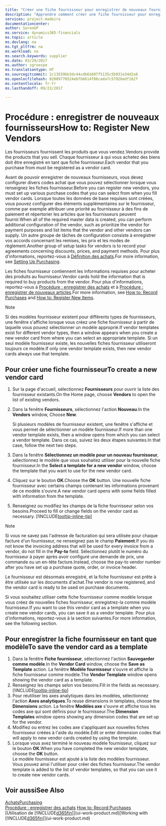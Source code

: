 ```yaml
---
title: "Créer une fiche fournisseur pour enregistrer de nouveaux fournisseurs | Microsoft Docs"
description: "Apprendre comment créer une fiche fournisseur pour enregistrer un nouveau fournisseur."
services: project-madeira
documentationcenter: 
author: SorenGP
ms.service: dynamics365-financials
ms.topic: article
ms.devlang: na
ms.tgt_pltfrm: na
ms.workload: na
ms.search.keywords: supplier
ms.date: 03/29/2017
ms.author: sgroespe
ms.translationtype: HT
ms.sourcegitcommit: 2c13559bb3dc44cdb61697f5135c5b931e34d2a8
ms.openlocfilehash: 82089770524e6fb6614f86cada7c5792bedf162f
ms.contentlocale: fr-fr
ms.lasthandoff: 09/22/2017

---
```

# <a name="how-to-register-new-vendors"></a><span data-ttu-id="19092-103">Procédure : enregistrer de nouveaux fournisseurs</span><span class="sxs-lookup"><span data-stu-id="19092-103">How to: Register New Vendors</span></span>
<span data-ttu-id="19092-104">Les fournisseurs fournissent les produits que vous vendez.</span><span class="sxs-lookup"><span data-stu-id="19092-104">Vendors provide the products that you sell.</span></span> <span data-ttu-id="19092-105">Chaque fournisseur à qui vous achetez des biens doit être enregistré en tant que fiche fournisseur.</span><span class="sxs-lookup"><span data-stu-id="19092-105">Each vendor that you purchase from must be registered as a vendor card.</span></span>

<span data-ttu-id="19092-106">Avant de pouvoir enregistrer de nouveaux fournisseurs, vous devez configurer divers codes achat que vous pouvez sélectionner lorsque vous renseignez les fiches fournisseur.</span><span class="sxs-lookup"><span data-stu-id="19092-106">Before you can register new vendors, you must set up various purchase codes that you can select from when you fill vendor cards.</span></span> <span data-ttu-id="19092-107">Lorsque toutes les données de base requises sont créées, vous pouvez configurer des éléments supplémentaires sur le fournisseur, comme par exemple attribuer une priorité au fournisseur à des fins de paiement et répertorier les articles que les fournisseurs peuvent fournir.</span><span class="sxs-lookup"><span data-stu-id="19092-107">When all of the required master data is created, you can perform additional configuration of the vendor, such as prioritize the vendor for payment purposes and list items that the vendor and other vendors can supply.</span></span> <span data-ttu-id="19092-108">Un autre groupe de tâches de configuration consiste à enregistrer vos accords concernant les remises, les prix et les modes de règlement.</span><span class="sxs-lookup"><span data-stu-id="19092-108">Another group of setup tasks for vendors is to record your agreements concerning discounts, prices, and payment methods.</span></span> <span data-ttu-id="19092-109">Pour plus d'informations, reportez-vous à [Définition des achats](purchasing-setup-purchasing.md).</span><span class="sxs-lookup"><span data-stu-id="19092-109">For more information, see [Setting Up Purchasing](purchasing-setup-purchasing.md).</span></span>

<span data-ttu-id="19092-110">Les fiches fournisseur contiennent les informations requises pour acheter des produits au fournisseur.</span><span class="sxs-lookup"><span data-stu-id="19092-110">Vendor cards hold the information that is required to buy products from the vendor.</span></span> <span data-ttu-id="19092-111">Pour plus d'informations, reportez-vous à [Procédure : enregistrer des achats](purchasing-how-record-purchases.md) et à [Procédure : enregistrer de nouveaux articles](inventory-how-register-new-items.md).</span><span class="sxs-lookup"><span data-stu-id="19092-111">For more information, see [How to: Record Purchases](purchasing-how-record-purchases.md) and [How to: Register New Items](inventory-how-register-new-items.md).</span></span>

> [!NOTE]  
>   <span data-ttu-id="19092-112">Si des modèles fournisseur existent pour différents types de fournisseurs, une fenêtre s'affiche lorsque vous créez une fiche fournisseur à partir de laquelle vous pouvez sélectionner un modèle approprié.</span><span class="sxs-lookup"><span data-stu-id="19092-112">If vendor templates exist for different vendor types, then a window appears when you create a new vendor card from where you can select an appropriate template.</span></span> <span data-ttu-id="19092-113">Si un seul modèle fournisseur existe, les nouvelles fiches fournisseur utiliseront toujours ce modèle.</span><span class="sxs-lookup"><span data-stu-id="19092-113">If only one vendor template exists, then new vendor cards always use that template.</span></span>

## <a name="to-create-a-new-vendor-card"></a><span data-ttu-id="19092-114">Pour créer une fiche fournisseur</span><span class="sxs-lookup"><span data-stu-id="19092-114">To create a new vendor card</span></span>
1. <span data-ttu-id="19092-115">Sur la page d'accueil, sélectionnez **Fournisseurs** pour ouvrir la liste des fournisseur existants.</span><span class="sxs-lookup"><span data-stu-id="19092-115">On the Home page, choose **Vendors** to open the list of existing vendors.</span></span>  
2. <span data-ttu-id="19092-116">Dans la fenêtre **Fournisseurs**, sélectionnez l'action **Nouveau**.</span><span class="sxs-lookup"><span data-stu-id="19092-116">In the **Vendors** window, Choose **New**.</span></span>

    <span data-ttu-id="19092-117">Si plusieurs modèles de fournisseur existent, une fenêtre s'affiche et vous permet de sélectionner un modèle fournisseur.</span><span class="sxs-lookup"><span data-stu-id="19092-117">If more than one vendor template exists, then a window opens from which you can select a vendor template.</span></span> <span data-ttu-id="19092-118">Dans ce cas, suivez les deux étapes suivantes.</span><span class="sxs-lookup"><span data-stu-id="19092-118">In that case, follow the next two steps.</span></span>
3. <span data-ttu-id="19092-119">Dans la fenêtre **Sélectionnez un modèle pour un nouveau fournisseur**, sélectionnez le modèle que vous souhaitez utiliser pour la nouvelle fiche fournisseur.</span><span class="sxs-lookup"><span data-stu-id="19092-119">In the **Select a template for a new vendor** window, choose the template that you want to use for the new vendor card.</span></span>
4. <span data-ttu-id="19092-120">Cliquez sur le bouton **OK**.</span><span class="sxs-lookup"><span data-stu-id="19092-120">Choose the **OK** button.</span></span> <span data-ttu-id="19092-121">Une nouvelle fiche fournisseur avec certains champs contenant les informations provenant de ce modèle s'ouvre.</span><span class="sxs-lookup"><span data-stu-id="19092-121">A new vendor card opens with some fields filled with information from the template.</span></span>
5. <span data-ttu-id="19092-122">Renseignez ou modifiez les champs de la fiche fournisseur selon vos besoins.</span><span class="sxs-lookup"><span data-stu-id="19092-122">Proceed to fill or change fields on the vendor card as necessary.</span></span> [!INCLUDE[tooltip-inline-tip](includes/tooltip-inline-tip_md.md)]

> [!NOTE]  
>   <span data-ttu-id="19092-123">Si vous ne savez pas l'adresse de facturation qui sera utilisée pour chaque facture d'un fournisseur, ne renseignez pas le champ **Paiement**.</span><span class="sxs-lookup"><span data-stu-id="19092-123">If you do not know the invoicing address that will be used for every invoice from a vendor, do not fill in the **Pay-to** field.</span></span> <span data-ttu-id="19092-124">Sélectionnez plutôt le numéro du fournisseur à payer après avoir configuré une demande de prix, une commande ou un en-tête facture.</span><span class="sxs-lookup"><span data-stu-id="19092-124">Instead, choose the pay-to vendor number after you have set up a purchase quote, order, or invoice header.</span></span>

<span data-ttu-id="19092-125">Le fournisseur est désormais enregistré, et la fiche fournisseur est prête à être utilisée sur les documents d'achat.</span><span class="sxs-lookup"><span data-stu-id="19092-125">The vendor is now registered, and the vendor card is ready to be used on purchase documents.</span></span>

<span data-ttu-id="19092-126">Si vous souhaitez utiliser cette fiche fournisseur comme modèle lorsque vous créez de nouvelles fiches fournisseur, enregistrez-la comme modèle fournisseur.</span><span class="sxs-lookup"><span data-stu-id="19092-126">If you want to use this vendor card as a template when you create new vendor cards, you can save it as a vendor template.</span></span> <span data-ttu-id="19092-127">Pour plus d'informations, reportez-vous à la section suivantes.</span><span class="sxs-lookup"><span data-stu-id="19092-127">For more information, see the following section.</span></span>

## <a name="to-save-the-vendor-card-as-a-template"></a><span data-ttu-id="19092-128">Pour enregistrer la fiche fournisseur en tant que modèle</span><span class="sxs-lookup"><span data-stu-id="19092-128">To save the vendor card as a template</span></span>
1. <span data-ttu-id="19092-129">Dans la fenêtre **Fiche fournisseur**, sélectionnez l'action **Sauvegarder comme modèle**.</span><span class="sxs-lookup"><span data-stu-id="19092-129">In the **Vendor Card** window, choose the **Save as Template** action.</span></span> <span data-ttu-id="19092-130">La fenêtre **Modèle fournisseur** s'ouvre et affiche la fiche fournisseur comme modèle.</span><span class="sxs-lookup"><span data-stu-id="19092-130">The **Vendor Template** window opens showing the vendor card as a template.</span></span>
2. <span data-ttu-id="19092-131">Renseignez les champs selon vos besoins.</span><span class="sxs-lookup"><span data-stu-id="19092-131">Fill in the fields as necessary.</span></span> [!INCLUDE[tooltip-inline-tip](includes/tooltip-inline-tip_md.md)]
3. <span data-ttu-id="19092-132">Pour réutiliser les axes analytiques dans les modèles, sélectionnez l'action **Axes analytiques**.</span><span class="sxs-lookup"><span data-stu-id="19092-132">To reuse dimensions in templates, choose the **Dimensions** action.</span></span> <span data-ttu-id="19092-133">La fenêtre **Modèles axe** s'ouvre et affiche tous les codes axe qui sont définis pour le fournisseur.</span><span class="sxs-lookup"><span data-stu-id="19092-133">The **Dimension Templates** window opens showing any dimension codes that are set up for the vendor.</span></span>
4. <span data-ttu-id="19092-134">Modifiez ou entrez les codes axe s'appliquant aux nouvelles fiches fournisseur créées à l'aide du modèle.</span><span class="sxs-lookup"><span data-stu-id="19092-134">Edit or enter dimension codes that will apply to new vendor cards created by using the template.</span></span>
5. <span data-ttu-id="19092-135">Lorsque vous avez terminé le nouveau modèle fournisseur, cliquez sur le bouton **OK**.</span><span class="sxs-lookup"><span data-stu-id="19092-135">When you have completed the new vendor template, choose the **OK** button.</span></span>  
   <span data-ttu-id="19092-136">Le modèle fournisseur est ajouté à la liste des modèles fournisseur. Vous pouvez ainsi l'utiliser pour créer des fiches fournisseur.</span><span class="sxs-lookup"><span data-stu-id="19092-136">The vendor template is added to the list of vendor templates, so that you can use it to create new vendor cards.</span></span>

## <a name="see-also"></a><span data-ttu-id="19092-137">Voir aussi</span><span class="sxs-lookup"><span data-stu-id="19092-137">See Also</span></span>
[<span data-ttu-id="19092-138">Achats</span><span class="sxs-lookup"><span data-stu-id="19092-138">Purchasing</span></span>](purchasing-manage-purchasing.md)  
<span data-ttu-id="19092-139">[Procédure : enregistrer des achats](purchasing-how-record-purchases.md) </span><span class="sxs-lookup"><span data-stu-id="19092-139">[How to: Record Purchases](purchasing-how-record-purchases.md) </span></span>  
<span data-ttu-id="19092-140">[Utilisation de [!INCLUDE[d365fin](includes/d365fin_md.md)]](ui-work-product.md)</span><span class="sxs-lookup"><span data-stu-id="19092-140">[Working with [!INCLUDE[d365fin](includes/d365fin_md.md)]](ui-work-product.md)</span></span>  

